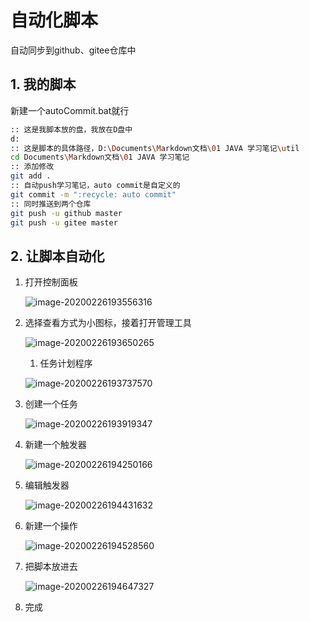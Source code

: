 # 自动化脚本

自动同步到github、gitee仓库中

## 1. 我的脚本

新建一个autoCommit.bat就行

```bash
:: 这是我脚本放的盘，我放在D盘中
d:       
:: 这是脚本的具体路径，D:\Documents\Markdown文档\01 JAVA 学习笔记\util                         
cd Documents\Markdown文档\01 JAVA 学习笔记                         
:: 添加修改
git add .         
:: 自动push学习笔记，auto commit是自定义的                  
git commit -m ":recycle: auto commit"      
:: 同时推送到两个仓库
git push -u github master 
git push -u gitee master

```

## 2. 让脚本自动化

1. 打开控制面板

   

   ![image-20200226193556316](https://aliyun-typora-img.oss-cn-beijing.aliyuncs.com/imgs/20201218113217.webp)

   

2. 选择查看方式为小图标，接着打开管理工具

   

   ![image-20200226193650265](https://aliyun-typora-img.oss-cn-beijing.aliyuncs.com/imgs/20201218113220.webp)

   

   1. 任务计划程序

   

   ![image-20200226193737570](https://aliyun-typora-img.oss-cn-beijing.aliyuncs.com/imgs/20201218113222.webp)

   

3. 创建一个任务

   

   ![image-20200226193919347](https://aliyun-typora-img.oss-cn-beijing.aliyuncs.com/imgs/20201218113224.webp)

   

4. 新建一个触发器

   

   ![image-20200226194250166](https://aliyun-typora-img.oss-cn-beijing.aliyuncs.com/imgs/20201218113226.webp)

   

5. 编辑触发器

   

   ![image-20200226194431632](https://aliyun-typora-img.oss-cn-beijing.aliyuncs.com/imgs/20201218113227.webp)

   

6. 新建一个操作

   

   ![image-20200226194528560](https://aliyun-typora-img.oss-cn-beijing.aliyuncs.com/imgs/20201218113230.webp)

   

7. 把脚本放进去

   

   ![image-20200226194647327](https://aliyun-typora-img.oss-cn-beijing.aliyuncs.com/imgs/20201218113234.webp)

   

8. 完成
